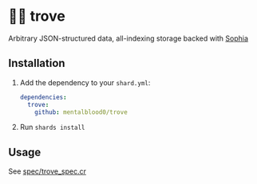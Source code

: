 # 🏴‍☠️ trove

Arbitrary JSON-structured data, all-indexing storage backed with [Sophia](https://github.com/pmwkaa/sophia)

## Installation

1. Add the dependency to your `shard.yml`:

   ```yaml
   dependencies:
     trove:
       github: mentalblood0/trove
   ```

2. Run `shards install`

## Usage

See [spec/trove_spec.cr](./spec/trove_spec.cr)
